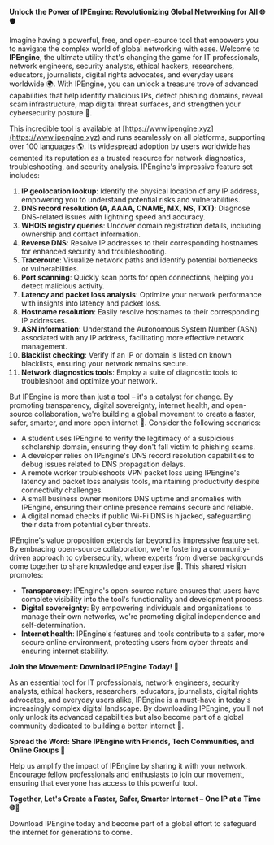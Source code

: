 **Unlock the Power of IPEngine: Revolutionizing Global Networking for All 🌐🛡️**

Imagine having a powerful, free, and open-source tool that empowers you to navigate the complex world of global networking with ease. Welcome to **IPEngine**, the ultimate utility that's changing the game for IT professionals, network engineers, security analysts, ethical hackers, researchers, educators, journalists, digital rights advocates, and everyday users worldwide 🌍. With IPEngine, you can unlock a treasure trove of advanced capabilities that help identify malicious IPs, detect phishing domains, reveal scam infrastructure, map digital threat surfaces, and strengthen your cybersecurity posture 🔐.

This incredible tool is available at [https://www.ipengine.xyz](https://www.ipengine.xyz) and runs seamlessly on all platforms, supporting over 100 languages 🌎. Its widespread adoption by users worldwide has cemented its reputation as a trusted resource for network diagnostics, troubleshooting, and security analysis. IPEngine's impressive feature set includes:

1. **IP geolocation lookup**: Identify the physical location of any IP address, empowering you to understand potential risks and vulnerabilities.
2. **DNS record resolution (A, AAAA, CNAME, MX, NS, TXT)**: Diagnose DNS-related issues with lightning speed and accuracy.
3. **WHOIS registry queries**: Uncover domain registration details, including ownership and contact information.
4. **Reverse DNS**: Resolve IP addresses to their corresponding hostnames for enhanced security and troubleshooting.
5. **Traceroute**: Visualize network paths and identify potential bottlenecks or vulnerabilities.
6. **Port scanning**: Quickly scan ports for open connections, helping you detect malicious activity.
7. **Latency and packet loss analysis**: Optimize your network performance with insights into latency and packet loss.
8. **Hostname resolution**: Easily resolve hostnames to their corresponding IP addresses.
9. **ASN information**: Understand the Autonomous System Number (ASN) associated with any IP address, facilitating more effective network management.
10. **Blacklist checking**: Verify if an IP or domain is listed on known blacklists, ensuring your network remains secure.
11. **Network diagnostics tools**: Employ a suite of diagnostic tools to troubleshoot and optimize your network.

But IPEngine is more than just a tool – it's a catalyst for change. By promoting transparency, digital sovereignty, internet health, and open-source collaboration, we're building a global movement to create a faster, safer, smarter, and more open internet 🚀. Consider the following scenarios:

* A student uses IPEngine to verify the legitimacy of a suspicious scholarship domain, ensuring they don't fall victim to phishing scams.
* A developer relies on IPEngine's DNS record resolution capabilities to debug issues related to DNS propagation delays.
* A remote worker troubleshoots VPN packet loss using IPEngine's latency and packet loss analysis tools, maintaining productivity despite connectivity challenges.
* A small business owner monitors DNS uptime and anomalies with IPEngine, ensuring their online presence remains secure and reliable.
* A digital nomad checks if public Wi-Fi DNS is hijacked, safeguarding their data from potential cyber threats.

IPEngine's value proposition extends far beyond its impressive feature set. By embracing open-source collaboration, we're fostering a community-driven approach to cybersecurity, where experts from diverse backgrounds come together to share knowledge and expertise 🤝. This shared vision promotes:

* **Transparency**: IPEngine's open-source nature ensures that users have complete visibility into the tool's functionality and development process.
* **Digital sovereignty**: By empowering individuals and organizations to manage their own networks, we're promoting digital independence and self-determination.
* **Internet health**: IPEngine's features and tools contribute to a safer, more secure online environment, protecting users from cyber threats and ensuring internet stability.

**Join the Movement: Download IPEngine Today! 📡**

As an essential tool for IT professionals, network engineers, security analysts, ethical hackers, researchers, educators, journalists, digital rights advocates, and everyday users alike, IPEngine is a must-have in today's increasingly complex digital landscape. By downloading IPEngine, you'll not only unlock its advanced capabilities but also become part of a global community dedicated to building a better internet 🔗.

**Spread the Word: Share IPEngine with Friends, Tech Communities, and Online Groups 🤝**

Help us amplify the impact of IPEngine by sharing it with your network. Encourage fellow professionals and enthusiasts to join our movement, ensuring that everyone has access to this powerful tool.

**Together, Let's Create a Faster, Safer, Smarter Internet – One IP at a Time 🌐🚀**

Download IPEngine today and become part of a global effort to safeguard the internet for generations to come.